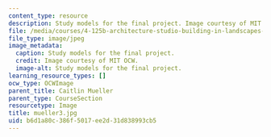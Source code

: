 ```yaml
---
content_type: resource
description: Study models for the final project. Image courtesy of MIT OCW.
file: /media/courses/4-125b-architecture-studio-building-in-landscapes-fall-2005/b6d1a80c386f5017ee2d31d838993cb5_mueller3.jpg
file_type: image/jpeg
image_metadata:
  caption: Study models for the final project.
  credit: Image courtesy of MIT OCW.
  image-alt: Study models for the final project.
learning_resource_types: []
ocw_type: OCWImage
parent_title: Caitlin Mueller
parent_type: CourseSection
resourcetype: Image
title: mueller3.jpg
uid: b6d1a80c-386f-5017-ee2d-31d838993cb5
---
```

